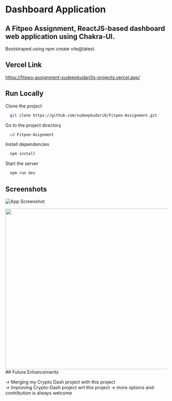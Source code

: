 
# Dashboard Application

A Fitpeo Assignment, ReactJS-based dashboard web application using 
Chakra-UI.   
-
Bootstraped using npm create vite@latest.




## Vercel Link
https://fitpeo-assignment-sudeepkudari0s-projects.vercel.app/
## Run Locally

Clone the project

```bash
  git clone https://github.com/sudeepkudari0/Fitpeo-Assignment.git
```

Go to the project directory

```bash
  cd Fitpeo-Asignment
```

Install dependencies

```bash
  npm install
```

Start the server

```bash
  npm run dev
```


## Screenshots

![App Screenshot](https://raw.github.com/sudeepkudari0/Fitpeo-Assignment/main/screenshots/fitpeo1.png)

<img src="https://raw.github.com/sudeepkudari0/Fitpeo-Assignment/main/screenshots/fitpeo2.png" align="left" height="500" width="700" >
<!-- ![App Screenshot|200x100](https://raw.github.com/sudeepkudari0/Fitpeo-Assignment/main/screenshots/fitpeo2.png) -->
## Future Enhancements

-> Merging my Crypto Dash project with this project  
-> Improving Crypto-Dash project wrt this project
-> more options and contribution is always welcome

